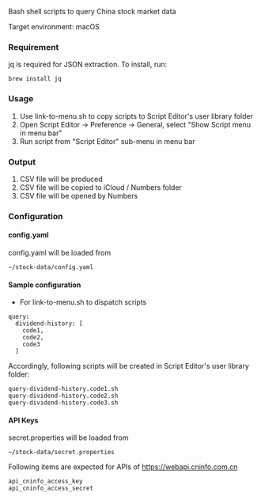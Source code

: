 Bash shell scripts to query China stock market data

Target environment: macOS

### Requirement

jq is required for JSON extraction. To install, run: 

```
brew install jq
```

### Usage

1. Use link-to-menu.sh to copy scripts to Script Editor's user library folder
2. Open Script Editor -> Preference -> General, select "Show Script menu in menu bar"
3. Run script from "Script Editor" sub-menu in menu bar


### Output

1. CSV file will be produced
2. CSV file will be copied to iCloud / Numbers folder
3. CSV file will be opened by Numbers


### Configuration

#### config.yaml

config.yaml will be loaded from

```
~/stock-data/config.yaml
```

#### Sample configuration 

- For link-to-menu.sh to dispatch scripts

```
query:
  dividend-history: [
    code1,
    code2,
    code3
  ]
```

Accordingly, following scripts will be created in Script Editor's user library folder:

```
query-dividend-history.code1.sh
query-dividend-history.code2.sh
query-dividend-history.code3.sh
```


#### API Keys

secret.properties will be loaded from

```
~/stock-data/secret.properties
```

Following items are expected for APIs of https://webapi.cninfo.com.cn

```
api_cninfo_access_key
api_cninfo_access_secret
```
